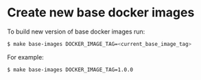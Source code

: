Create new base docker images
=============================

To build new version of base docker images run:

```bash
$ make base-images DOCKER_IMAGE_TAG=<current_base_image_tag>
```

For example:

```bash
$ make base-images DOCKER_IMAGE_TAG=1.0.0
```
